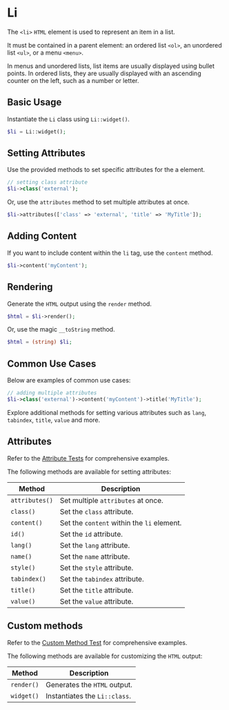 # Li

The `<li>` `HTML` element is used to represent an item in a list.

It must be contained in a parent element: an ordered list `<ol>`, an unordered list `<ul>`, or a menu `<menu>`.

In menus and unordered lists, list items are usually displayed using bullet points. In ordered lists, they are usually
displayed with an ascending counter on the left, such as a number or letter.

## Basic Usage

Instantiate the `Li` class using `Li::widget()`.

```php
$li = Li::widget();
```

## Setting Attributes

Use the provided methods to set specific attributes for the a element.

```php
// setting class attribute
$li->class('external');
```

Or, use the `attributes` method to set multiple attributes at once.

```php
$li->attributes(['class' => 'external', 'title' => 'MyTitle']);
```

## Adding Content

If you want to include content within the `li` tag, use the `content` method.

```php
$li->content('myContent');
```

## Rendering

Generate the `HTML` output using the `render` method.

```php
$html = $li->render();
```

Or, use the magic `__toString` method.

```php
$html = (string) $li;
```

## Common Use Cases

Below are examples of common use cases:

```php
// adding multiple attributes
$li->class('external')->content('myContent')->title('MyTitle');
```

Explore additional methods for setting various attributes such as `lang`, `tabindex`, `title`, `value` and more.

## Attributes

Refer to the [Attribute Tests](https://github.com/php-forge/html/blob/main/tests/Li/AttributeTest.php) for comprehensive
examples.

The following methods are available for setting attributes:

| Method            | Description                                                                                      |
| ----------------- | ------------------------------------------------------------------------------------------------ |
| `attributes()`    | Set multiple `attributes` at once.                                                               |
| `class()`         | Set the `class` attribute.                                                                       |
| `content()`       | Set the `content` within the `li` element.                                                       |
| `id()`            | Set the `id` attribute.                                                                          |
| `lang()`          | Set the `lang` attribute.                                                                        |
| `name()`          | Set the `name` attribute.                                                                        |
| `style()`         | Set the `style` attribute.                                                                       |
| `tabindex()`      | Set the `tabindex` attribute.                                                                    |
| `title()`         | Set the `title` attribute.                                                                       |
| `value()`         | Set the `value` attribute.                                                                       |

## Custom methods

Refer to the [Custom Method Test](https://github.com/php-forge/html/blob/main/tests/Li/CustomMethodTest.php) for 
comprehensive examples.

The following methods are available for customizing the `HTML` output:

| Method                       | Description                                                                           |
| ---------------------------- | ------------------------------------------------------------------------------------- |
| `render()`                   | Generates the `HTML` output.                                                          |
| `widget()`                   | Instantiates the `Li::class`.                                                         |
